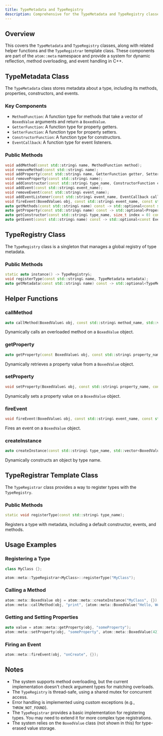 ```yaml
---
title: TypeMetadata and TypeRegistry
description: Comprehensive for the TypeMetadata and TypeRegistry classes in the atom::meta namespace, including methods for dynamic reflection, method overloading, and event handling in C++.
---
```


## Overview

This covers the `TypeMetadata` and `TypeRegistry` classes, along with related helper functions and the `TypeRegistrar` template class. These components are part of the `atom::meta` namespace and provide a system for dynamic reflection, method overloading, and event handling in C++.

## TypeMetadata Class

The `TypeMetadata` class stores metadata about a type, including its methods, properties, constructors, and events.

### Key Components

- `MethodFunction`: A function type for methods that take a vector of `BoxedValue` arguments and return a `BoxedValue`.
- `GetterFunction`: A function type for property getters.
- `SetterFunction`: A function type for property setters.
- `ConstructorFunction`: A function type for constructors.
- `EventCallback`: A function type for event listeners.

### Public Methods

```cpp
void addMethod(const std::string& name, MethodFunction method);
void removeMethod(const std::string& name);
void addProperty(const std::string& name, GetterFunction getter, SetterFunction setter);
void removeProperty(const std::string& name);
void addConstructor(const std::string& type_name, ConstructorFunction constructor);
void addEvent(const std::string& event_name);
void removeEvent(const std::string& event_name);
void addEventListener(const std::string& event_name, EventCallback callback);
void fireEvent(BoxedValue& obj, const std::string& event_name, const std::vector<BoxedValue>& args) const;
auto getMethods(const std::string& name) const -> std::optional<const std::vector<MethodFunction>*>;
auto getProperty(const std::string& name) const -> std::optional<Property>;
auto getConstructor(const std::string& type_name, size_t index = 0) const -> std::optional<ConstructorFunction>;
auto getEvent(const std::string& name) const -> std::optional<const Event*>;
```

## TypeRegistry Class

The `TypeRegistry` class is a singleton that manages a global registry of type metadata.

### Public Methods

```cpp
static auto instance() -> TypeRegistry&;
void registerType(const std::string& name, TypeMetadata metadata);
auto getMetadata(const std::string& name) const -> std::optional<TypeMetadata>;
```

## Helper Functions

### callMethod

```cpp
auto callMethod(BoxedValue& obj, const std::string& method_name, std::vector<BoxedValue> args) -> BoxedValue;
```

Dynamically calls an overloaded method on a `BoxedValue` object.

### getProperty

```cpp
auto getProperty(const BoxedValue& obj, const std::string& property_name) -> BoxedValue;
```

Dynamically retrieves a property value from a `BoxedValue` object.

### setProperty

```cpp
void setProperty(BoxedValue& obj, const std::string& property_name, const BoxedValue& value);
```

Dynamically sets a property value on a `BoxedValue` object.

### fireEvent

```cpp
void fireEvent(BoxedValue& obj, const std::string& event_name, const std::vector<BoxedValue>& args);
```

Fires an event on a `BoxedValue` object.

### createInstance

```cpp
auto createInstance(const std::string& type_name, std::vector<BoxedValue> args) -> BoxedValue;
```

Dynamically constructs an object by type name.

## TypeRegistrar Template Class

The `TypeRegistrar` class provides a way to register types with the `TypeRegistry`.

### Public Methods

```cpp
static void registerType(const std::string& type_name);
```

Registers a type with metadata, including a default constructor, events, and methods.

## Usage Examples

### Registering a Type

```cpp
class MyClass {};

atom::meta::TypeRegistrar<MyClass>::registerType("MyClass");
```

### Calling a Method

```cpp
atom::meta::BoxedValue obj = atom::meta::createInstance("MyClass", {});
atom::meta::callMethod(obj, "print", {atom::meta::BoxedValue("Hello, World!")});
```

### Getting and Setting Properties

```cpp
auto value = atom::meta::getProperty(obj, "someProperty");
atom::meta::setProperty(obj, "someProperty", atom::meta::BoxedValue(42));
```

### Firing an Event

```cpp
atom::meta::fireEvent(obj, "onCreate", {});
```

## Notes

- The system supports method overloading, but the current implementation doesn't check argument types for matching overloads.
- The `TypeRegistry` is thread-safe, using a shared mutex for concurrent access.
- Error handling is implemented using custom exceptions (e.g., `THROW_NOT_FOUND`).
- The `TypeRegistrar` provides a basic implementation for registering types. You may need to extend it for more complex type registrations.
- The system relies on the `BoxedValue` class (not shown in this) for type-erased value storage.
